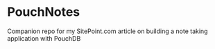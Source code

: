 PouchNotes
==========

Companion repo for my SitePoint.com article on building a note taking application with PouchDB
